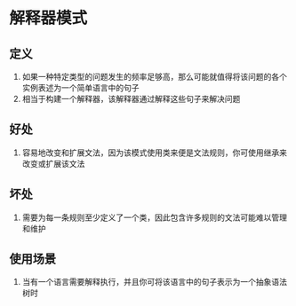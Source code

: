 # 解释器模式
## 定义
1. 如果一种特定类型的问题发生的频率足够高，那么可能就值得将该问题的各个实例表述为一个简单语言中的句子
2. 相当于构建一个解释器，该解释器通过解释这些句子来解决问题
## 好处
1. 容易地改变和扩展文法，因为该模式使用类来便是文法规则，你可使用继承来改变或扩展该文法
## 坏处
1. 需要为每一条规则至少定义了一个类，因此包含许多规则的文法可能难以管理和维护
## 使用场景
1. 当有一个语言需要解释执行，并且你可将该语言中的句子表示为一个抽象语法树时